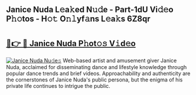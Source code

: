 ## Janice Nuda L𝚎a𝚔ed N𝚞𝚍e - Part-1dU Vi𝚍𝚎o P𝚑𝚘tos - H𝚘𝚝 O𝚗𝚕yf𝚊ns L𝚎a𝚔s 6Z8qr

# <h2><a href="http://kf8q94c.oniu.top/?m=Janice+Nuda">🔗👉 🔴 Janice Nuda P𝚑ot𝚘𝚜 V𝚒d𝚎o</a></h2>

[![Janice Nuda Nu𝚍e𝚜](https://i.imgur.com/0qMVB7G.gif)](http://kf8q94c.oniu.top/?m=Janice+Nuda)
Web-based artist and amusement giver Janice Nuda, acclaimed for disseminating dance and lifestyle knowledge through popular dance trends and brief videos. Approachability and authenticity are the cornerstones of Janice Nuda's public persona, but the enigma of his private life continues to intrigue the public.  
